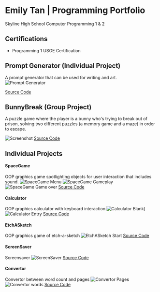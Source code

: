 # Emily Tan | Programming Portfolio
Skyline High School Computer Programming 1 & 2

## Certifications
- Programming 1 USOE Certification

## Prompt Generator (Individual Project)

A prompt generator that can be used for writing and art.
![Prompt Generator](https://github.com/emmitan/programmingportfolio/blob/main/images/prompt.png?raw=true)

[Source Code](https://github.com/emmitan/IndividualProject/tree/main)

## BunnyBreak (Group Project)

A puzzle game where the player is a bunny who's trying to break out of prison, solving two different puzzles (a memory game and a maze) in order to escape.

![Screenshot](https://github.com/emmitan/programmingportfolio/blob/main/images/BunnyBreakScreenShot.png?raw=true)
[Source Code](https://github.com/9606841/BunnyPrisonGame/tree/main)

## Individual Projects

#### SpaceGame
OOP graphics game spotlighting objects for user interaction that includes sound.
![SpaceGame Menu](https://github.com/emmitan/programmingportfolio/blob/main/images/SpaceGameStart.png?raw=true)
![SpaceGame Gameplay](https://github.com/emmitan/programmingportfolio/blob/main/images/SpaceGamePlay.png?raw=true)
![SpaceGame Game over](https://github.com/emmitan/programmingportfolio/blob/main/images/SpaceGameOver.png?raw=true)
[Source Code](https://github.com/emmitan/programmingportfolio/blob/main/src/SpaceGame.zip)


#### Calculator
OOP graphics calculator with keyboard interaction
![Calculator Blank](https://github.com/emmitan/programmingportfolio/blob/main/images/CalcBlank.png?raw=true))
![Calculator Entry](https://github.com/emmitan/programmingportfolio/blob/main/images/CalcEntry.png?raw=true)
[Source Code](https://github.com/emmitan/programmingportfolio/blob/main/src/CalcKeyboard.zip)

#### EtchASketch
OOP graphics game of etch-a-sketch
![EtchASketch Start](https://github.com/emmitan/programmingportfolio/blob/main/images/EtchASketchDraw.png?raw=true)
[Source Code](https://github.com/emmitan/programmingportfolio/blob/main/src/EtchASketch.zip)

#### ScreenSaver
Screensaver
![ScreenSaver](https://github.com/emmitan/programmingportfolio/blob/main/images/ScreenSaver.png?raw=true)
[Source Code](https://github.com/emmitan/programmingportfolio/blob/main/src/ScreenSaver.zip)

#### Convertor
Convertor between word count and pages
![Convertor Pages](https://github.com/emmitan/programmingportfolio/blob/main/images/Convertor1.png?raw=true)
![Convertor words](https://github.com/emmitan/programmingportfolio/blob/main/images/Convertor2.png?raw=true)
[Source Code](https://github.com/emmitan/programmingportfolio/blob/main/src/Convertor.zip)

